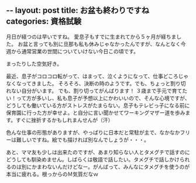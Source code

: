 --
layout: post
title: お盆も終わりですね
categories: 資格試験
--

月日が経つのは早いですね。
愛息子もすでに生まれてから５ヶ月が経ちました。
お盆と言っても別に旦那も私も休みじゃなかったんですが、なんとなく今週から通常営業の世間についていけない今日この頃です。

まったりした空気好き。

最近、息子がコロコロ転がって、はまって、泣くようになって、仕事どころじゃなくなってきました。
そろそろ、決断の時のようです。でも、ちょっと割り切れない自分がいます。
でも、割り切ってがんばります！
３歳まで手元で育てたい！って方が多いし、私も息子が予想以上にかわいいので、そんな心境ですが、どうしても働いている方がストレスがたまらない。息子もテレビっ子になる前に保育園に行った方が幸せよ。と自分に言い聞かせてワーキングマザー道を歩みます。すぐに挫折するかもしれまんせんが（汗）

色んな仕事の形態がありますが、やっぱりに日本だと常駐が主で、なかなかフリーは難しいですね。絵でも描ければ別なんでしょうが・・・。

あと、ママ友も少しは出来たのですが、あまり知らない人とタメグチで話すのにどうしても馴染めません。しばらくは敬語で話したい。タメグチで話しかけられるのは別にかまわないんだけどなー。がんばって、みんなにタメグチを使うのが本当に疲れる。根っからのＭ気質だなｗ

